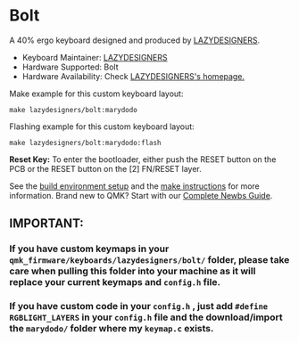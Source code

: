 # Bolt

A 40% ergo keyboard designed and produced by [LAZYDESIGNERS](http://lazydesigners.cn).

* Keyboard Maintainer: [LAZYDESIGNERS](https://github.com/jackytrabbit)
* Hardware Supported: Bolt
* Hardware Availability: Check [LAZYDESIGNERS's homepage.](http://lazydesigners.cn)

Make example for this custom keyboard layout:

    make lazydesigners/bolt:marydodo 

Flashing example for this custom keyboard layout:

    make lazydesigners/bolt:marydodo:flash

**Reset Key:** To enter the bootloader, either push the RESET button on the PCB or the RESET button on the [2] FN/RESET layer.

See the [build environment setup](https://docs.qmk.fm/#/getting_started_build_tools) and the [make instructions](https://docs.qmk.fm/#/getting_started_make_guide) for more information. Brand new to QMK? Start with our [Complete Newbs Guide](https://docs.qmk.fm/#/newbs).

## IMPORTANT: 
### If you have custom keymaps in your `qmk_firmware/keyboards/lazydesigners/bolt/` folder, please take care when pulling this folder into your machine as it will replace your current keymaps and `config.h` file.
### If you have custom  code in  your `config.h` , just add `#define RGBLIGHT_LAYERS` in your `config.h` file and the download/import the `marydodo/` folder where my `keymap.c` exists.
